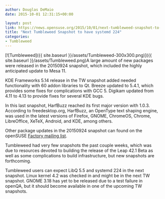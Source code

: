 ```yaml
---
author: Douglas DeMaio
date: 2015-10-01 12:31:15+00:00

layout: post
link: https://news.opensuse.org/2015/10/01/next-tumbleweed-snapshot-to-have-systemd-224/
title: "Next Tumbleweed Snapshot to have systemd 224"
categories:
- Tumbleweed
---
```

[![Tumbleweed]({{ site.baseurl }}/assets/Tumbleweed-300x300.png)]({{ site.baseurl }}/assets/Tumbleweed.png)A large amount of new packages were released in the 20150924 snapshot, which included the highly anticipated update to Mesa 11.

KDE Frameworks 5.14 release in the TW snapshot added needed functionality with 60 addon libraries to Qt. Breeze updated to 5.4.1, which provides some fixes for complications with GCC 5. Digikam updated from 4.11 to 4.13 to provide fixes for several KDE bugs.

In this last snapshot, HarfBuzz reached its first major version with 1.0.3. According to freedesktop.org, HarfBuzz, an OpenType text shaping engine, was used in the latest versions of Firefox, GNOME, ChromeOS, Chrome, LibreOffice, XeTeX, Android, and KDE, among others.

Other package updates in the 20150924 snapshot can found on the openSUSE [Factory mailing list](http://bit.ly/1P7e84F).

Tumbleweed had very few snapshots the past couple weeks, which was due to resources devoted to building the release of the Leap 42.1 Beta as well as some complications to build infrastructure, but new snapshots are forthcoming.

Tumbleweed users can expect LibQ 5.5 and systemd 224 in the next snapshot. Linux kernel 4.2 was checked in and might be in the next TW snapshot. GNOME 3.18 has yet to be released due to a test failure in openQA, but it should become available in one of the upcoming TW snapshots.		
